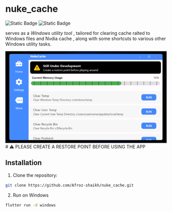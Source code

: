 # nuke_cache

![Static Badge](https://img.shields.io/badge/alpha-passing?label=build)
![Static Badge](https://img.shields.io/badge/winows-11?logoColor=%234472C4&label=platform&labelColor=%234472C4&color=%23323323)



serves as a *Windows utility tool* , tailored for  clearing cache ralted to Windows files and Nvdia cache , along with some shortcuts to  various other Windows utility tasks.

 <img src="https://github.com/Afroz-Shaikh/NukeCache/blob/main/assets/thumbnail/thumbnail.png" alt="s1" width="800">
# ⚠️ PLEASE CREATE A RESTORE POINT BEFORE USING THE APP







## Installation

1. Clone the repository:

```bash
git clone https://github.com/Afroz-shaikh/nuke_cache.git
```

2. Run on Windows 

``` bash
flutter run -d windows
```
